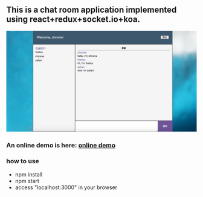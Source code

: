 ##  This is a chat room application implemented using react+redux+socket.io+koa.

![](./dist/resource/preview.png)

### An online demo is here: [online demo](https://desolate-fortress-76848.herokuapp.com/)

###  how to use
  * npm install
  * npm start
  * access "localhost:3000" in your browser
